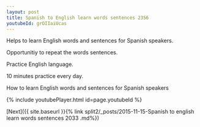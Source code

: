 ```yaml
---
layout: post
title: Spanish to English learn words sentences 2356 
youtubeId: grOIIaiUcas
---
```

 
 
Helps to learn English words and sentences for Spanish speakers.

Opportunitiy to repeat the words sentences. 

Practice English language. 
 
10 minutes practice every day. 
 
How to learn English words and sentences for Spanish speakers 
 
{% include youtubePlayer.html id=page.youtubeId %}
 
 
[Next]({{ site.baseurl }}{% link  split2/_posts/2015-11-15-Spanish to english learn words sentences 2033 .md%})
 
